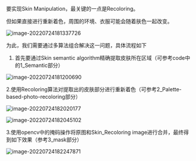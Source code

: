 要实现Skin Manipulation，最关键的一点是Recoloring。

但如果直接进行重新着色，周围的环境、衣服可能会随着肤色一起改变。

![image-20220724181337726](C:\Users\wenyihan\AppData\Roaming\Typora\typora-user-images\image-20220724181337726.png)

为此，我们需要通过多算法组合解决这一问题，具体流程如下

1. 首先要通过Skin semantic algorithm精确提取皮肤所在区域（可参考code中的1_Semantic部分）

![image-20220724181200690](C:\Users\wenyihan\AppData\Roaming\Typora\typora-user-images\image-20220724181200690.png)

2.使用Recoloring算法对提取出的皮肤部分进行重新着色（可参考2_Palette-based-photo-recoloring部分）

![image-20220724182020177](C:\Users\wenyihan\AppData\Roaming\Typora\typora-user-images\image-20220724182020177.png)

![image-20220724182045102](C:\Users\wenyihan\AppData\Roaming\Typora\typora-user-images\image-20220724182045102.png)

3.使用opencv中的掩码操作将原图和Skin_Recoloring image进行合并，最终得到如下效果（参考3_mask部分）

![image-20220724182247871](C:\Users\wenyihan\AppData\Roaming\Typora\typora-user-images\image-20220724182247871.png)